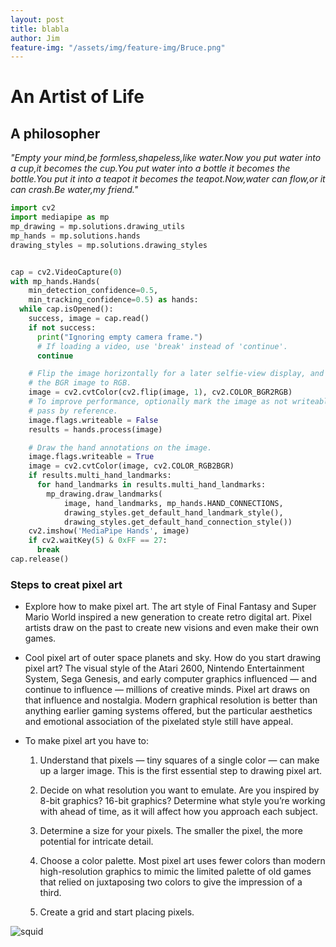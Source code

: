 ```yaml
---
layout: post
title: blabla
author: Jim
feature-img: "/assets/img/feature-img/Bruce.png"
---
```


# An Artist of Life

## A philosopher
*"Empty your mind,be formless,shapeless,like water.Now you put water into a cup,it becomes the cup.You put water into a bottle it becomes the bottle.You put it into a teapot it becomes the teapot.Now,water can flow,or it can crash.Be water,my friend."*




```python
import cv2
import mediapipe as mp
mp_drawing = mp.solutions.drawing_utils
mp_hands = mp.solutions.hands
drawing_styles = mp.solutions.drawing_styles


cap = cv2.VideoCapture(0)
with mp_hands.Hands(
    min_detection_confidence=0.5,
    min_tracking_confidence=0.5) as hands:
  while cap.isOpened():
    success, image = cap.read()
    if not success:
      print("Ignoring empty camera frame.")
      # If loading a video, use 'break' instead of 'continue'.
      continue

    # Flip the image horizontally for a later selfie-view display, and convert
    # the BGR image to RGB.
    image = cv2.cvtColor(cv2.flip(image, 1), cv2.COLOR_BGR2RGB)
    # To improve performance, optionally mark the image as not writeable to
    # pass by reference.
    image.flags.writeable = False
    results = hands.process(image)

    # Draw the hand annotations on the image.
    image.flags.writeable = True
    image = cv2.cvtColor(image, cv2.COLOR_RGB2BGR)
    if results.multi_hand_landmarks:
      for hand_landmarks in results.multi_hand_landmarks:
        mp_drawing.draw_landmarks(
            image, hand_landmarks, mp_hands.HAND_CONNECTIONS,
            drawing_styles.get_default_hand_landmark_style(),
            drawing_styles.get_default_hand_connection_style())
    cv2.imshow('MediaPipe Hands', image)
    if cv2.waitKey(5) & 0xFF == 27:
      break
cap.release()


```

### Steps to creat pixel art

- Explore how to make pixel art.
The art style of Final Fantasy and Super Mario World inspired a new generation to create retro digital art. Pixel artists draw on the past to create new visions and even make their own games.

- Cool pixel art of outer space planets and sky.
How do you start drawing pixel art?
The visual style of the Atari 2600, Nintendo Entertainment System, Sega Genesis, and early computer graphics influenced — and continue to influence — millions of creative minds. Pixel art draws on that influence and nostalgia. Modern graphical resolution is better than anything earlier gaming systems offered, but the particular aesthetics and emotional association of the pixelated style still have appeal.

 

- To make pixel art you have to:     

       

    1. Understand that pixels — tiny squares of a single color — can make up a larger image. This is the first essential step to drawing pixel art.

    2. Decide on what resolution you want to emulate. Are you inspired by 8-bit graphics? 16-bit graphics? Determine what style you’re working with ahead of time, as it will affect how you approach each subject.

    3. Determine a size for your pixels. The smaller the pixel, the more potential for intricate detail.

    4. Choose a color palette. Most pixel art uses fewer colors than modern high-resolution graphics to mimic the limited palette of old games that relied on juxtaposing two colors to give the impression of a third.

    5. Create a grid and start placing pixels.   

![squid](https://jimz3.github.io/assets/img/E1.png)